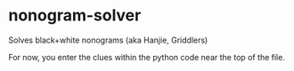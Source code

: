 # nonogram-solver
Solves black+white nonograms (aka Hanjie, Griddlers)

For now, you enter the clues within the python code near the top of the file.
